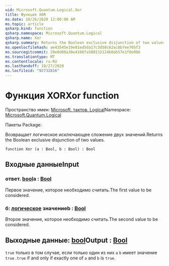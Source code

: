 ```yaml
---
uid: Microsoft.Quantum.Logical.Xor
title: Функция XOR
ms.date: 10/26/2020 12:00:00 AM
ms.topic: article
qsharp.kind: function
qsharp.namespace: Microsoft.Quantum.Logical
qsharp.name: Xor
qsharp.summary: Returns the Boolean exclusive disjunction of two values.
ms.openlocfilehash: ae43545e19e81ed5da17c3d58c62ac0b7ee765f3
ms.sourcegitcommit: 29e0d88a30e4166fa580132124b0eb57e1f0e986
ms.translationtype: MT
ms.contentlocale: ru-RU
ms.lasthandoff: 10/27/2020
ms.locfileid: "92732816"
---
```

# <a name="xor-function"></a><span data-ttu-id="6bd2d-102">Функция XOR</span><span class="sxs-lookup"><span data-stu-id="6bd2d-102">Xor function</span></span>

<span data-ttu-id="6bd2d-103">Пространство имен: [Microsoft. тактов. Logical](xref:Microsoft.Quantum.Logical)</span><span class="sxs-lookup"><span data-stu-id="6bd2d-103">Namespace: [Microsoft.Quantum.Logical](xref:Microsoft.Quantum.Logical)</span></span>

<span data-ttu-id="6bd2d-104">Пакеты [](https://nuget.org/packages/)</span><span class="sxs-lookup"><span data-stu-id="6bd2d-104">Package: [](https://nuget.org/packages/)</span></span>


<span data-ttu-id="6bd2d-105">Возвращает логическое исключающее сложение двух значений.</span><span class="sxs-lookup"><span data-stu-id="6bd2d-105">Returns the Boolean exclusive disjunction of two values.</span></span>

```qsharp
function Xor (a : Bool, b : Bool) : Bool
```


## <a name="input"></a><span data-ttu-id="6bd2d-106">Входные данные</span><span class="sxs-lookup"><span data-stu-id="6bd2d-106">Input</span></span>

### <a name="a--bool"></a><span data-ttu-id="6bd2d-107">ответ. [bool](xref:microsoft.quantum.lang-ref.bool)</span><span class="sxs-lookup"><span data-stu-id="6bd2d-107">a : [Bool](xref:microsoft.quantum.lang-ref.bool)</span></span>

<span data-ttu-id="6bd2d-108">Первое значение, которое необходимо считать.</span><span class="sxs-lookup"><span data-stu-id="6bd2d-108">The first value to be considered.</span></span>


### <a name="b--bool"></a><span data-ttu-id="6bd2d-109">б: [логическое](xref:microsoft.quantum.lang-ref.bool) значение</span><span class="sxs-lookup"><span data-stu-id="6bd2d-109">b : [Bool](xref:microsoft.quantum.lang-ref.bool)</span></span>

<span data-ttu-id="6bd2d-110">Второе значение, которое необходимо считать.</span><span class="sxs-lookup"><span data-stu-id="6bd2d-110">The second value to be considered.</span></span>



## <a name="output--bool"></a><span data-ttu-id="6bd2d-111">Выходные данные: [bool](xref:microsoft.quantum.lang-ref.bool)</span><span class="sxs-lookup"><span data-stu-id="6bd2d-111">Output : [Bool](xref:microsoft.quantum.lang-ref.bool)</span></span>

<span data-ttu-id="6bd2d-112">`true` только в том случае, если только один из них `a` `b` имеет значение `true` .</span><span class="sxs-lookup"><span data-stu-id="6bd2d-112">`true` if and only if exactly one of `a` and `b` is `true`.</span></span>